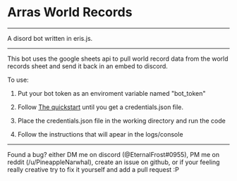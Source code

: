 # Arras World Records

---

A disord bot written in eris.js.

---

This bot uses the google sheets api to pull world record data from the world records sheet and send it back in an embed to discord.

To use:

  1. Put your bot token as an enviroment variable named "bot_token"

  2. Follow [The quickstart](https://developers.google.com/sheets/api/quickstart/nodejs) until you get a credentials.json file.
  
  3. Place the credentials.json file in the working directory and run the code
  
  4. Follow the instructions that will apear in the logs/console
  
--- 

Found a bug? either DM me on discord (@EternalFrost#0955), PM me on reddit (/u/PineappleNarwhal), create an issue on github, or if your feeling really creative try to fix it yourself and add a pull request :P